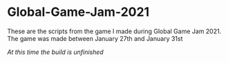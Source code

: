 # Global-Game-Jam-2021
These are the scripts from the game I made during Global Game Jam 2021. The game was made between January 27th and January 31st

*At this time the build is unfinished*
